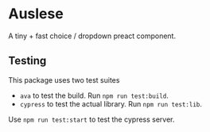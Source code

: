 Auslese
=======

A tiny + fast choice / dropdown preact component.



Testing
-------

This package uses two test suites

*   `ava` to test the build. Run `npm run test:build`.
*   `cypress` to test the actual library. Run `npm run test:lib`.

Use `npm run test:start` to test the cypress server.
